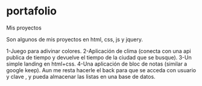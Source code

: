 # portafolio
Mis proyectos

Son algunos de mis proyectos en html, css, js y jquery.

1-Juego para adivinar colores.
2-Aplicación de clima (conecta con una api publica de tiempo y devuelve el tiempo de la ciudad que se busque).
3-Un simple landing en html+css.
4-Una aplicación de bloc de notas (similar a google keep). Aun me resta hacerle el back para que se acceda con usuario y clave , y pueda almacenar las listas en una base de datos.


